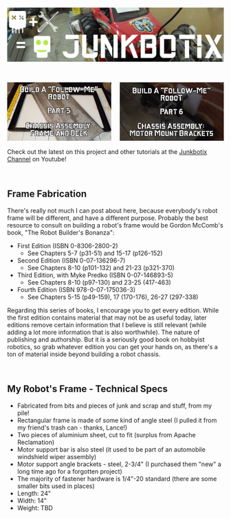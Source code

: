 ![Junkbotix Banner](./images/banner-1024px.jpg)

<br>

<a href="https://www.youtube.com/watch?v=3I_xSwb07vQ"><img src="./images/frame-and-deck-720px.jpg" width="48%" /></a>&nbsp;&nbsp;&nbsp;&nbsp;
<a href="https://www.youtube.com/watch?v=DKjOhdwGVQc"><img src="./images/motor-mount-brackets-720px.jpg" width="48%" /></a>

Check out the latest on this project and other tutorials at the [Junkbotix Channel](https://www.youtube.com/channel/UCNxQ47xBEYjD-mey_lxj9Aw) on Youtube!

<br>

## Frame Fabrication

There's really not much I can post about here, because everybody's robot frame will be different, and have a different purpose. Probably the best resource to consult on building a robot's frame would be Gordon McComb's book, "The Robot Builder's Bonanza":

* First Edition (ISBN 0-8306-2800-2)
  * See Chapters 5-7 (p31-51) and 15-17 (p126-152)
* Second Edition (ISBN 0-07-136296-7)
  * See Chapters 8-10 (p101-132) and 21-23 (p321-370)
* Third Edition, with Myke Predko (ISBN 0-07-146893-5)
  * See Chapters 8-10 (p97-130) and 23-25 (417-463)
* Fourth Edition (ISBN 978-0-07-175036-3)
  * See Chapters 5-15 (p49-159), 17 (170-176), 26-27 (297-338)

Regarding this series of books, I encourage you to get every edition. While the first edition contains material that may not be as useful today, later editions remove certain information that I believe is still relevant (while adding a lot more information that is also worthwhile). The nature of publishing and authorship. But it is a seriously good book on hobbyist robotics, so grab whatever edition you can get your hands on, as there's a ton of material inside beyond building a robot chassis.

<br>

## My Robot's Frame - Technical Specs

* Fabricated from bits and pieces of junk and scrap and stuff, from my pile!
* Rectangular frame is made of some kind of angle steel (I pulled it from my friend's trash can - thanks, Lance!)
* Two pieces of aluminium sheet, cut to fit (surplus from Apache Reclamation)
* Motor support bar is also steel (it used to be part of an automobile windshield wiper assembly)
* Motor support angle brackets - steel, 2-3/4" (I purchased them "new" a long time ago for a forgotten project)
* The majority of fastener hardware is 1/4"-20 standard (there are some smaller bits used in places)
* Length: 24"
* Width: 14"
* Weight: TBD